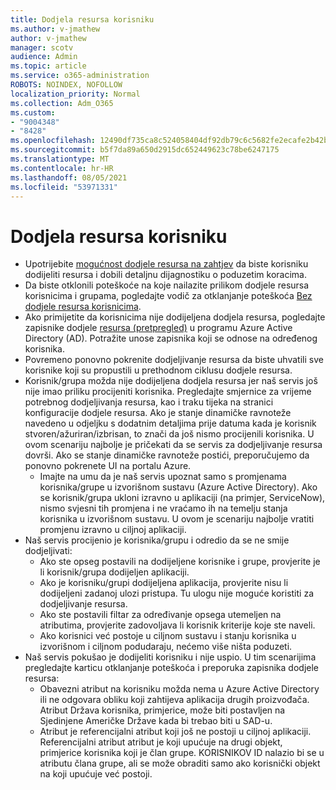 ```yaml
---
title: Dodjela resursa korisniku
ms.author: v-jmathew
author: v-jmathew
manager: scotv
audience: Admin
ms.topic: article
ms.service: o365-administration
ROBOTS: NOINDEX, NOFOLLOW
localization_priority: Normal
ms.collection: Adm_O365
ms.custom:
- "9004348"
- "8428"
ms.openlocfilehash: 12490df735ca8c524058404df92db79c6c5682fe2ecafe2b42baed70fa3ab142
ms.sourcegitcommit: b5f7da89a650d2915dc652449623c78be6247175
ms.translationtype: MT
ms.contentlocale: hr-HR
ms.lasthandoff: 08/05/2021
ms.locfileid: "53971331"
---
```

# <a name="user-provisioning"></a>Dodjela resursa korisniku

- Upotrijebite [mogućnost dodjele resursa na zahtjev](https://docs.microsoft.com/azure/active-directory/app-provisioning/provision-on-demand) da biste korisniku dodijeliti resursa i dobili detaljnu dijagnostiku o poduzetim koracima.
- Da biste otklonili poteškoće na koje nailazite prilikom dodjele resursa korisnicima i grupama, pogledajte vodič za otklanjanje poteškoća [Bez dodjele resursa korisnicima](https://docs.microsoft.com/azure/active-directory/app-provisioning/application-provisioning-config-problem-no-users-provisioned).
- Ako primijetite da korisnicima nije dodijeljena dodjela resursa, pogledajte zapisnike dodjele [resursa (pretpregled)](https://docs.microsoft.com/azure/active-directory/reports-monitoring/concept-provisioning-logs) u programu Azure Active Directory (AD). Potražite unose zapisnika koji se odnose na određenog korisnika.
- Povremeno ponovno pokrenite dodjeljivanje resursa da biste uhvatili sve korisnike koji su propustili u prethodnom ciklusu dodjele resursa.
- Korisnik/grupa možda nije dodijeljena dodjela resursa jer naš servis još nije imao priliku procijeniti korisnika. Pregledajte smjernice za vrijeme potrebnog dodjeljivanja resursa, kao i traku tijeka na stranici konfiguracije dodjele resursa. Ako je stanje dinamičke ravnoteže navedeno u odjeljku s dodatnim detaljima prije datuma kada je korisnik stvoren/ažuriran/izbrisan, to znači da još nismo procijenili korisnika. U ovom scenariju najbolje je pričekati da se servis za dodjeljivanje resursa dovrši. Ako se stanje dinamičke ravnoteže postići, preporučujemo da ponovno pokrenete UI na portalu Azure.
  - Imajte na umu da je naš servis upoznat samo s promjenama korisnika/grupe u izvorišnom sustavu (Azure Active Directory). Ako se korisnik/grupa ukloni izravno u aplikaciji (na primjer, ServiceNow), nismo svjesni tih promjena i ne vraćamo ih na temelju stanja korisnika u izvorišnom sustavu. U ovom je scenariju najbolje vratiti promjenu izravno u ciljnoj aplikaciji.
- Naš servis procijenio je korisnika/grupu i odredio da se ne smije dodjeljivati:
  - Ako ste opseg postavili na dodijeljene korisnike i grupe, provjerite je li korisnik/grupa dodijeljen aplikaciji.
  - Ako je korisniku/grupi dodijeljena aplikacija, provjerite nisu li dodijeljeni zadanoj ulozi pristupa. Tu ulogu nije moguće koristiti za dodjeljivanje resursa.
  - Ako ste postavili filtar za određivanje opsega utemeljen na atributima, provjerite zadovoljava li korisnik kriterije koje ste naveli.
  - Ako korisnici već postoje u ciljnom sustavu i stanju korisnika u izvorišnom i ciljnom podudaraju, nećemo više ništa poduzeti.
- Naš servis pokušao je dodijeliti korisniku i nije uspio. U tim scenarijima pregledajte karticu otklanjanje poteškoća i preporuka zapisnika dodjele resursa:
  - Obavezni atribut na korisniku možda nema u Azure Active Directory ili ne odgovara obliku koji zahtijeva aplikacija drugih proizvođača. Atribut Država korisnika, primjerice, može biti postavljen na Sjedinjene Američke Države kada bi trebao biti u SAD-u.
  - Atribut je referencijalni atribut koji još ne postoji u ciljnoj aplikaciji. Referencijalni atribut atribut je koji upućuje na drugi objekt, primjerice korisnika koji je član grupe. KORISNIKOV ID nalazio bi se u atributu člana grupe, ali se može obraditi samo ako korisnički objekt na koji upućuje već postoji.
